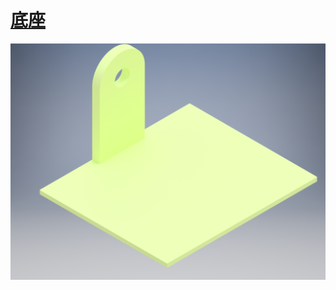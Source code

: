 # [底座](https://github.com/s40523209/cd2018/tree/gh-pages/ball)

![](https://github.com/cow2166/9989/blob/master/FF/6.png?raw=true)



